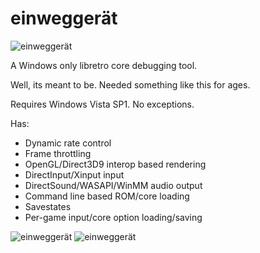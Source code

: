 # einweggerät

![einweggerät](https://rebote.net/linkage/einweg1.PNG)

A Windows only libretro core debugging tool.

Well, its meant to be. Needed something like this for ages.

Requires Windows Vista SP1. No exceptions.

Has:
* Dynamic rate control
* Frame throttling
* OpenGL/Direct3D9 interop based rendering
* DirectInput/Xinput input
* DirectSound/WASAPI/WinMM audio output
* Command line based ROM/core loading
* Savestates
* Per-game input/core option loading/saving

![einweggerät](https://rebote.net/linkage/einweg2.PNG)
![einweggerät](https://rebote.net/linkage/einweg3.PNG)
